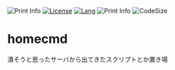 ![Print Info](https://github.com/ryuichi1208/homecmd/workflows/Print%20Info/badge.svg)
[![License](https://img.shields.io/github/license/ryuichi1208/homecmd)](LICENSE)
[![Lang](https://img.shields.io/github/languages/count/ryuichi1208/homecmd?style=plastic)](LICENSE)
![Print Info](https://github.com/ryuichi1208/homecmd/workflows/Print%20Info/badge.svg)
![CodeSize](https://img.shields.io/github/languages/code-size/ryuichi1208/homecmd)

# homecmd

潰そうと思ったサーバから出てきたスクリプトとか置き場
